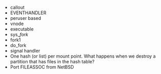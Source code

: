 * callout
* EVENTHANDLER
* peruser based
* vnode
* executable
* sys_*fork*
* fork1
* do_fork
* signal handler
* One hash (or list) per mount point. What happens when we destroy a partition that has files in the hash table?
* Port FILEASSOC from NetBSD